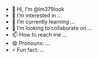 - 👋 Hi, I’m @lm379look
- 👀 I’m interested in ...
- 🌱 I’m currently learning ...
- 💞️ I’m looking to collaborate on ...
- 📫 How to reach me ...
- 😄 Pronouns: ...
- ⚡ Fun fact: ...

<!---
lm379look/lm379look is a ✨ special ✨ repository because its `README.md` (this file) appears on your GitHub profile.
You can click the Preview link to take a look at your changes.
--->
